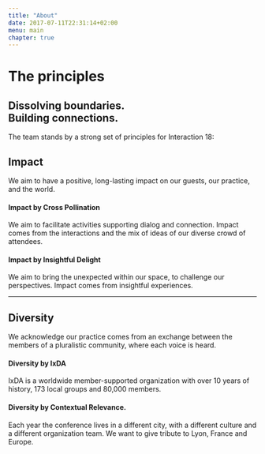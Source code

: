 ```yaml
---
title: "About"
date: 2017-07-11T22:31:14+02:00
menu: main
chapter: true
---
```



<h1>The principles</h1>
<h2>Dissolving boundaries.<br>
Building connections.</h2>
<p>
  The team stands by a strong set of principles for Interaction&nbsp;18:
</p>
<h2>Impact</h2>
<p>We aim to have a positive, long-lasting impact on our guests, our practice, and the world.</p>
<div class="boxes boxes-2">
<div class="box">
  <h4>Impact by Cross Pollination</h4>
  <p>We aim to facilitate activities supporting dialog and connection. Impact comes from the interactions and the mix of ideas of our diverse crowd of attendees.</p>
</div>
<div class="box">
  <h4>Impact by Insightful Delight</h4>
  <p>We aim to bring the unexpected within our space, to challenge our perspectives. Impact comes from insightful experiences.</p>
</div>
</div>
<hr class="spacer-t-b">
<h2>Diversity</h2>
<p>We acknowledge our practice comes from an exchange between the members of a pluralistic community, where each voice is heard.</p>
<div class="boxes boxes-2">
<div class="box">
  <h4>Diversity by IxDA</h4>
  <p>IxDA is a worldwide member-supported organization with over 10 years of history, 173 local groups and 80,000 members.</p>
</div>
<div class="box">
  <h4>Diversity by Contextual Relevance.</h4>
  <p>Each year the conference lives in a different city, with a different culture and a different organization team. We want to give tribute to Lyon, France and Europe.</p>
</div>
</div>
